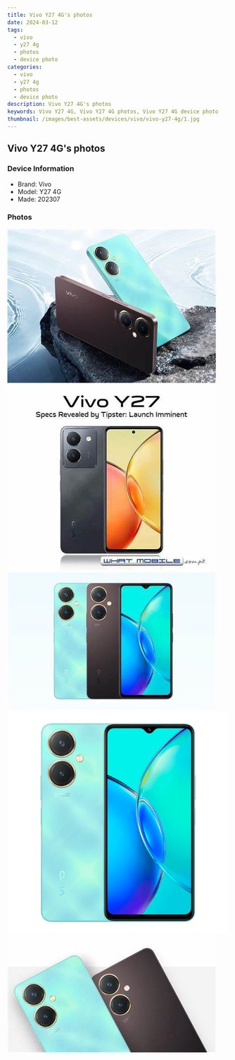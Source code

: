 ```yaml
---
title: Vivo Y27 4G's photos
date: 2024-03-12
tags: 
  - vivo
  - y27 4g
  - photos
  - device photo
categories: 
  - vivo
  - y27 4g
  - photos
  - device photo
description: Vivo Y27 4G's photos
keywords: Vivo Y27 4G, Vivo Y27 4G photos, Vivo Y27 4G device photo
thumbnail: /images/best-assets/devices/vivo/vivo-y27-4g/1.jpg
---
```


## Vivo Y27 4G's photos

### Device Information

- Brand: Vivo
- Model: Y27 4G
- Made: 202307

### Photos

![/images/best-assets/devices/vivo/vivo-y27-4g/1.jpg](/images/best-assets/devices/vivo/vivo-y27-4g/1.jpg)
![/images/best-assets/devices/vivo/vivo-y27-4g/2.jpg](/images/best-assets/devices/vivo/vivo-y27-4g/2.jpg)
![/images/best-assets/devices/vivo/vivo-y27-4g/3.jpg](/images/best-assets/devices/vivo/vivo-y27-4g/3.jpg)
![/images/best-assets/devices/vivo/vivo-y27-4g/4.jpg](/images/best-assets/devices/vivo/vivo-y27-4g/4.jpg)
![/images/best-assets/devices/vivo/vivo-y27-4g/5.jpg](/images/best-assets/devices/vivo/vivo-y27-4g/5.jpg)
